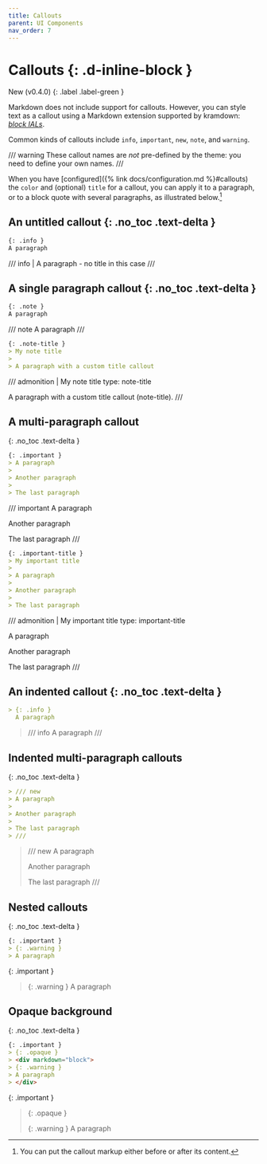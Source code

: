 ```yaml
---
title: Callouts
parent: UI Components
nav_order: 7
---
```


# Callouts {: .d-inline-block }

New (v0.4.0)
{: .label .label-green }

Markdown does not include support for callouts. However, you can style text as a callout using a Markdown extension supported by kramdown: [*block IALs*](https://kramdown.gettalong.org/quickref.html#block-attributes).

Common kinds of callouts include `info`, `important`, `new`, `note`, and `warning`.

/// warning
These callout names are *not* pre-defined by the theme: you need to define your own names.
///

When you have [configured]({% link docs/configuration.md %}#callouts) the  `color` and (optional) `title` for a callout, you can apply it to a paragraph, or to a block quote with several paragraphs, as illustrated below.[^postfix]

[^postfix]:
    You can put the callout markup either before or after its content.

<style>
.admonition { background: #eee; }
.admonition-title { font-weight: bold; }
</style>

## An untitled callout {: .no_toc .text-delta }

```markdown
{: .info }
A paragraph
```

/// info |
A paragraph - no title in this case
///


## A single paragraph callout {: .no_toc .text-delta }

```markdown
{: .note }
A paragraph
```

/// note
A paragraph
///

```markdown
{: .note-title }
> My note title
>
> A paragraph with a custom title callout
```

/// admonition | My note title
    type: note-title

A paragraph with a custom title callout (note-title).
///

## A multi-paragraph callout
{: .no_toc .text-delta }

```markdown
{: .important }
> A paragraph
>
> Another paragraph
>
> The last paragraph
```

/// important
A paragraph

Another paragraph

The last paragraph
///

```markdown
{: .important-title }
> My important title
>
> A paragraph
>
> Another paragraph
>
> The last paragraph
```

/// admonition | My important title
    type: important-title

A paragraph

Another paragraph

The last paragraph
///

## An indented callout {: .no_toc .text-delta }

```markdown
> {: .info }
  A paragraph
```

> /// info
> A paragraph
> ///

## Indented multi-paragraph callouts
{: .no_toc .text-delta }

```markdown
> /// new
> A paragraph
>
> Another paragraph
>
> The last paragraph
> ///
```

> /// new
> A paragraph
>
> Another paragraph
>
> The last paragraph
> ///


## Nested callouts
{: .no_toc .text-delta }

```markdown
{: .important }
> {: .warning }
> A paragraph
```

{: .important }
> {: .warning }
> A paragraph

## Opaque background
{: .no_toc .text-delta }

```markdown
{: .important }
> {: .opaque }
> <div markdown="block">
> {: .warning }
> A paragraph
> </div>
```

{: .important }
> {: .opaque }
> <div markdown="block">
> {: .warning }
> A paragraph
> </div>
